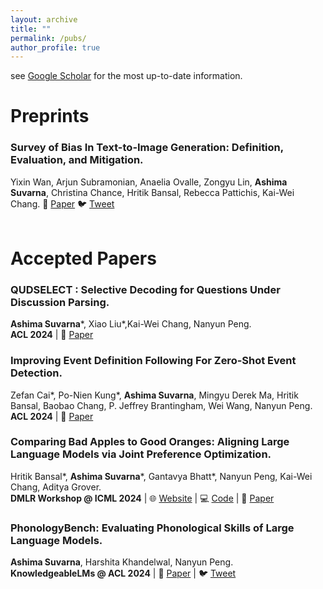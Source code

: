 ```yaml
---
layout: archive
title: ""
permalink: /pubs/
author_profile: true
---
```

see [Google Scholar](https://scholar.google.com/citations?user=Rug0TJEAAAAJ&hl=en) for the most up-to-date information.

Preprints
===

<div class="preprints">
  <h3>Survey of Bias In Text-to-Image Generation: Definition, Evaluation, and Mitigation.</h3>
  Yixin Wan, Arjun Subramonian, Anaelia Ovalle, Zongyu Lin, <b>Ashima Suvarna</b>, Christina Chance, Hritik Bansal, Rebecca Pattichis, Kai-Wei Chang.
  📜 <a href="https://arxiv.org/abs/2404.01030" color="CornflowerBlue">Paper</a>
  🐦 <a href="https://twitter.com/yixin_wan_/status/1775580933208580139" color="CornflowerBlue">Tweet</a>
  </div><br>



Accepted Papers
===
<div class="preprints">
  <h3>QUDSELECT : Selective Decoding for Questions Under Discussion Parsing.</h3>
  <b>Ashima Suvarna</b>*, Xiao Liu*,Kai-Wei Chang, Nanyun Peng.<br />
  <b>ACL 2024</b> |
  📜 <a href="https://arxiv.org/abs/2408.01046" color="CornflowerBlue">Paper</a>
</div>
  
<div class="preprints">
  <h3>Improving Event Definition Following For Zero-Shot Event Detection.</h3>
  Zefan Cai*, Po-Nien Kung*, <b>Ashima Suvarna</b>, Mingyu Derek Ma, Hritik Bansal, Baobao Chang, P. Jeffrey Brantingham, Wei Wang, Nanyun Peng.<br />
   <b>ACL 2024</b> |
   📜 <a href="https://arxiv.org/pdf/2403.02586" color="CornflowerBlue">Paper</a>
  
</div> 

<div class="preprints">
  <h3>Comparing Bad Apples to Good Oranges: Aligning Large Language Models via Joint Preference Optimization.</h3>
  Hritik Bansal*, <b>Ashima Suvarna</b>*, Gantavya Bhatt*, Nanyun Peng, Kai-Wei Chang, Aditya Grover.<br />
<b>DMLR Workshop @ ICML 2024</b> |
  🌐 <a href="https://dove-alignment.github.io/" color="CornflowerBlue"> Website</a> |
  💻 <a href="https://github.com/Hritikbansal/dove" color="CornflowerBlue">Code</a> |
  📜 <a href="https://arxiv.org/abs/2404.00530" color="CornflowerBlue">Paper</a>
  
</div>  

<div class="preprints">
  <h3>PhonologyBench: Evaluating Phonological Skills of Large Language Models.</h3>
  <b>Ashima Suvarna</b>, Harshita Khandelwal, Nanyun Peng.<br /> 
  <b>KnowledgeableLMs @ ACL 2024</b> | 📜 <a href="https://arxiv.org/abs/2404.02456" color="CornflowerBlue">Paper</a> | 🐦 <a href="https://x.com/suvarna_ashima/status/1777841777464295779" color="CornflowerBlue">Tweet</a>

</div> <br>
